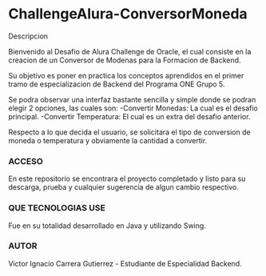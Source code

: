# ChallengeAlura-ConversorMoneda
Descripcion

Bienvenido al Desafio de Alura Challenge de Oracle, el cual consiste en la creacion de un Conversor de Modenas para la Formacion de Backend.

Su objetivo es poner en practica los conceptos aprendidos en el primer tramo de especializacion de Backend del Programa ONE Grupo 5.

Se podra observar una interfaz bastante sencilla y simple donde se podran elegir 2 opciones, las cuales son:
-Convertir Monedas: La cual es el desafio principal.
-Convertir Temperatura: El cual es un extra del desafio anterior.

Respecto a lo que decida el usuario, se solicitara el tipo de conversion de moneda o temperatura y obviamente la cantidad a convertir.

### ACCESO ###

En este repositorio se encontrara el proyecto completado y listo para su descarga, prueba y cualquier sugerencia de algun cambio respectivo.

### QUE TECNOLOGIAS USE ###

Fue en su totalidad desarrollado en Java y utilizando Swing.

### AUTOR ###
Victor Ignacio Carrera Gutierrez - Estudiante de Especialidad Backend.
